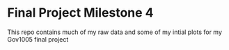 # Final Project Milestone 4

This repo contains much of my raw data and some of my intial plots for my Gov1005 final project
